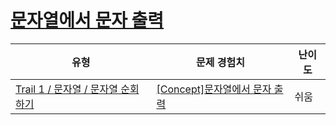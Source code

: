 # [문자열에서 문자 출력](https://www.codetree.ai/trails/complete/curated-cards/intro-print-chars-from-word)

|유형|문제 경험치|난이도|
|---|---|---|
|[Trail 1 / 문자열 / 문자열 순회하기](https://www.codetree.ai/trail-info/novice-low/)|[[Concept]문자열에서 문자 출력](https://www.codetree.ai/trails/complete/curated-cards/intro-print-chars-from-word/)|쉬움|

